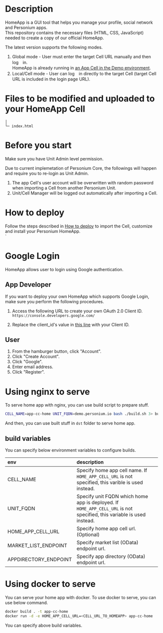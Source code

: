 # Description  
HomeApp is a GUI tool that helps you manage your profile, social network and Personium apps.  
This repository contains the necessary files (HTML, CSS, JavaScript) needed to create a copy of our official HomeApp.  

The latest version supports the following modes.  

1. Global mode - User must enter the target Cell URL manually and then log　in.  
HomeApp is already running in [an App Cell in the Demo environment](https://demo.personium.io/HomeApplication/__/box-resources/login.html?mode=global&lng=en).  
1. Local/Cell mode - User can log　in directly to the target Cell (target Cell URL is included in the login page URL).  

# Files to be modified and uploaded to your HomeApp Cell  

    │          
    └─ index.html

# Before you start  
Make sure you have Unit Admin level permission.  

Due to current implemetation of Personium Core, the followings will happen and require you to re-login as Unit Admin.  

1. The app Cell's user account will be overwritten with random password when importing a Cell from another Personium Unit.  
1. Unit/Cell Manager will be logged out automatically after importing a Cell.  

# How to deploy  
Follow the steps described in [How to deploy](doc/HowToDeploy.md) to import the Cell, customize and install your Personium HomeApp.  
`
# Google Login  
HomeApp allows user to login using Google authentication.  

## App Developer  
If you want to deploy your own HomeApp which supports Google Login, make sure you perform the following procedures.  

1. Access the following URL to create your own OAuth 2.0 Client ID.   
`https://console.developers.google.com/`

1. Replace the client_id's value in [this line](https://github.com/personium/app-cc-home/blob/master/html/js/login.js#L123) with your Client ID.  

## User  
1. From the hamburger button, click "Account".  
1. Click "Create Account".  
1. Click "Google".  
1. Enter email address.  
1. Click "Register".  


# Using nginx to serve

To serve home app with nginx, you can use build script to prepare stuff.

```bash
CELL_NAME=app-cc-home UNIT_FQDN=demo.personium.io bash ./build.sh 3> build.log
```

And then, you can use built stuff in `dst` folder to serve home app.

## build variables

You can specify below environment variables to configure builds.

|env|description|
|:--|:--|
|CELL_NAME|Specify home app cell name. If `HOME_APP_CELL_URL` is not specified, this varible is used instead. |
|UNIT_FQDN|Specify unit FQDN which home app is deployed. If `HOME_APP_CELL_URL` is not specified, this variable is used instead.|
|HOME_APP_CELL_URL|Specify home app cell url.(Optional)|
|MARKET_LIST_ENDPOINT|Specify market list (OData) endpoint url.|
|APPDIRECTORY_ENDPOINT|Specify app directory (OData) endpoint url.|


# Using docker to serve

You can serve your home app with docker. To use docker to serve, you can use below command.

```bash
docker build . -t app-cc-home
docker run -d -e HOME_APP_CELL_URL=<CELL_URL_TO_HOMEAPP> app-cc-home
```

You can specify above build variables.
